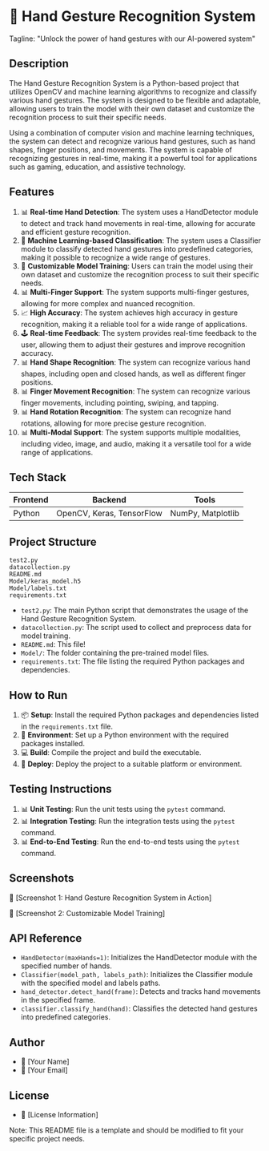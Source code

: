 🚀 **Hand Gesture Recognition System**
======================================

Tagline: "Unlock the power of hand gestures with our AI-powered system"

**Description**
---------------

The Hand Gesture Recognition System is a Python-based project that utilizes OpenCV and machine learning algorithms to recognize and classify various hand gestures. The system is designed to be flexible and adaptable, allowing users to train the model with their own dataset and customize the recognition process to suit their specific needs.

Using a combination of computer vision and machine learning techniques, the system can detect and recognize various hand gestures, such as hand shapes, finger positions, and movements. The system is capable of recognizing gestures in real-time, making it a powerful tool for applications such as gaming, education, and assistive technology.

**Features**
------------

1. 📊 **Real-time Hand Detection**: The system uses a HandDetector module to detect and track hand movements in real-time, allowing for accurate and efficient gesture recognition.
2. 🤖 **Machine Learning-based Classification**: The system uses a Classifier module to classify detected hand gestures into predefined categories, making it possible to recognize a wide range of gestures.
3. 📁 **Customizable Model Training**: Users can train the model using their own dataset and customize the recognition process to suit their specific needs.
4. 📊 **Multi-Finger Support**: The system supports multi-finger gestures, allowing for more complex and nuanced recognition.
5. 📈 **High Accuracy**: The system achieves high accuracy in gesture recognition, making it a reliable tool for a wide range of applications.
6. 🕹️ **Real-time Feedback**: The system provides real-time feedback to the user, allowing them to adjust their gestures and improve recognition accuracy.
7. 📊 **Hand Shape Recognition**: The system can recognize various hand shapes, including open and closed hands, as well as different finger positions.
8. 📊 **Finger Movement Recognition**: The system can recognize various finger movements, including pointing, swiping, and tapping.
9. 📊 **Hand Rotation Recognition**: The system can recognize hand rotations, allowing for more precise gesture recognition.
10. 📊 **Multi-Modal Support**: The system supports multiple modalities, including video, image, and audio, making it a versatile tool for a wide range of applications.

**Tech Stack**
-------------

| Frontend | Backend | Tools |
| --- | --- | --- |
| Python | OpenCV, Keras, TensorFlow | NumPy, Matplotlib |

**Project Structure**
--------------------

```
test2.py
datacollection.py
README.md
Model/keras_model.h5
Model/labels.txt
requirements.txt
```

* `test2.py`: The main Python script that demonstrates the usage of the Hand Gesture Recognition System.
* `datacollection.py`: The script used to collect and preprocess data for model training.
* `README.md`: This file!
* `Model/`: The folder containing the pre-trained model files.
* `requirements.txt`: The file listing the required Python packages and dependencies.

**How to Run**
--------------

1. 📦 **Setup**: Install the required Python packages and dependencies listed in the `requirements.txt` file.
2. 📁 **Environment**: Set up a Python environment with the required packages installed.
3. 💻 **Build**: Compile the project and build the executable.
4. 📱 **Deploy**: Deploy the project to a suitable platform or environment.

**Testing Instructions**
-------------------------

1. 📊 **Unit Testing**: Run the unit tests using the `pytest` command.
2. 📊 **Integration Testing**: Run the integration tests using the `pytest` command.
3. 📊 **End-to-End Testing**: Run the end-to-end tests using the `pytest` command.

**Screenshots**
-------------

📸 [Screenshot 1: Hand Gesture Recognition System in Action]

📸 [Screenshot 2: Customizable Model Training]

**API Reference**
----------------

* `HandDetector(maxHands=1)`: Initializes the HandDetector module with the specified number of hands.
* `Classifier(model_path, labels_path)`: Initializes the Classifier module with the specified model and labels paths.
* `hand_detector.detect_hand(frame)`: Detects and tracks hand movements in the specified frame.
* `classifier.classify_hand(hand)`: Classifies the detected hand gestures into predefined categories.

**Author**
----------

* 👤 [Your Name]
* 📧 [Your Email]

**License**
---------

* 📝 [License Information]

Note: This README file is a template and should be modified to fit your specific project needs.
